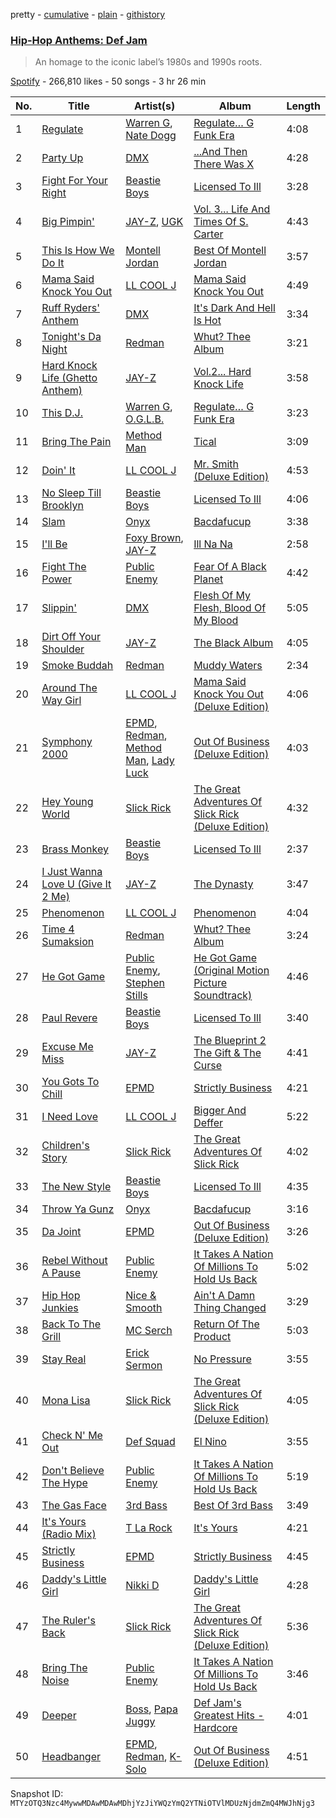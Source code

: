pretty - [cumulative](/playlists/cumulative/37i9dQZF1DX7Mq3mO5SSDc.md) - [plain](/playlists/plain/37i9dQZF1DX7Mq3mO5SSDc) - [githistory](https://github.githistory.xyz/mackorone/spotify-playlist-archive/blob/main/playlists/plain/37i9dQZF1DX7Mq3mO5SSDc)

### [Hip\-Hop Anthems: Def Jam](https://open.spotify.com/playlist/37i9dQZF1DX7Mq3mO5SSDc)

> An homage to the iconic label’s 1980s and 1990s roots.

[Spotify](https://open.spotify.com/user/spotify) - 266,810 likes - 50 songs - 3 hr 26 min

| No. | Title | Artist(s) | Album | Length |
|---|---|---|---|---|
| 1 | [Regulate](https://open.spotify.com/track/7nYvUtkQMx1v80S2FH2s9J) | [Warren G](https://open.spotify.com/artist/2B4ZHz4QDWJTXPFPgO5peE), [Nate Dogg](https://open.spotify.com/artist/1Oa0bMld0A3u5OTYfMzp5h) | [Regulate… G Funk Era](https://open.spotify.com/album/2VMGv3inRLPM4GOMXf37qu) | 4:08 |
| 2 | [Party Up](https://open.spotify.com/track/0LWkaEyQRkF0XAms8Bg1fC) | [DMX](https://open.spotify.com/artist/1HwM5zlC5qNWhJtM00yXzG) | [...And Then There Was X](https://open.spotify.com/album/62l3f8u6j9eyDhuxsZA2iH) | 4:28 |
| 3 | [Fight For Your Right](https://open.spotify.com/track/5NLuC70kZQv8q34QyQa1DP) | [Beastie Boys](https://open.spotify.com/artist/03r4iKL2g2442PT9n2UKsx) | [Licensed To Ill](https://open.spotify.com/album/11oR0ZuqB3ucZwb5TGbZxb) | 3:28 |
| 4 | [Big Pimpin'](https://open.spotify.com/track/7m97yKVzPpXV9Z4ezEziOD) | [JAY\-Z](https://open.spotify.com/artist/3nFkdlSjzX9mRTtwJOzDYB), [UGK](https://open.spotify.com/artist/6ZhjJOJXXwnPS8PrXdmjLw) | [Vol\. 3..\. Life And Times Of S\. Carter](https://open.spotify.com/album/3rWJsuu7ukoZZhp7YYkjNZ) | 4:43 |
| 5 | [This Is How We Do It](https://open.spotify.com/track/6aJ90LBl96bly9zuEH1U2X) | [Montell Jordan](https://open.spotify.com/artist/0iVrCROxeyon7MZUW3MfzT) | [Best Of Montell Jordan](https://open.spotify.com/album/6J9fX2iXc9W7ILQUWvEhAx) | 3:57 |
| 6 | [Mama Said Knock You Out](https://open.spotify.com/track/6C7ZgThn6Yan5MTZdAEEFw) | [LL COOL J](https://open.spotify.com/artist/1P8IfcNKwrkQP5xJWuhaOC) | [Mama Said Knock You Out](https://open.spotify.com/album/7p7kcsrdoJ8DKQIMouujcb) | 4:49 |
| 7 | [Ruff Ryders' Anthem](https://open.spotify.com/track/1BKT2I9x4RGKaKqW4up34s) | [DMX](https://open.spotify.com/artist/1HwM5zlC5qNWhJtM00yXzG) | [It's Dark And Hell Is Hot](https://open.spotify.com/album/2xIhksIizs6gWdRBYdiTLc) | 3:34 |
| 8 | [Tonight's Da Night](https://open.spotify.com/track/67mtN6BlsJR0LVyzvNZnGt) | [Redman](https://open.spotify.com/artist/7xTKLpo7UCzXSnlH7fOIoM) | [Whut? Thee Album](https://open.spotify.com/album/3FsCGJY0JqSxvgezoMWYzF) | 3:21 |
| 9 | [Hard Knock Life \(Ghetto Anthem\)](https://open.spotify.com/track/5Tl0HJvynZtKdSUMKbFVVX) | [JAY\-Z](https://open.spotify.com/artist/3nFkdlSjzX9mRTtwJOzDYB) | [Vol.2..\. Hard Knock Life](https://open.spotify.com/album/3j1xCJdBMCl6wYQXurz2tb) | 3:58 |
| 10 | [This D.J.](https://open.spotify.com/track/2ImuQo1g14CTR9hZAZD3aQ) | [Warren G](https://open.spotify.com/artist/2B4ZHz4QDWJTXPFPgO5peE), [O.G.L.B.](https://open.spotify.com/artist/23Ul4QNOkm2gasKycag0UK) | [Regulate… G Funk Era](https://open.spotify.com/album/2VMGv3inRLPM4GOMXf37qu) | 3:23 |
| 11 | [Bring The Pain](https://open.spotify.com/track/3F3R4uyTMkX9jRCEVVmdz6) | [Method Man](https://open.spotify.com/artist/4VmEWwd8y9MCLwexFMdpwt) | [Tical](https://open.spotify.com/album/26RDYvX2sIuiEUhqVPkNaf) | 3:09 |
| 12 | [Doin' It](https://open.spotify.com/track/4WMBl2wiGUSGa5C7tfQEAo) | [LL COOL J](https://open.spotify.com/artist/1P8IfcNKwrkQP5xJWuhaOC) | [Mr\. Smith \(Deluxe Edition\)](https://open.spotify.com/album/6b7NVGKHlwKyQzFKoVTaMA) | 4:53 |
| 13 | [No Sleep Till Brooklyn](https://open.spotify.com/track/5qxChyzKLEyoPJ5qGrdurN) | [Beastie Boys](https://open.spotify.com/artist/03r4iKL2g2442PT9n2UKsx) | [Licensed To Ill](https://open.spotify.com/album/11oR0ZuqB3ucZwb5TGbZxb) | 4:06 |
| 14 | [Slam](https://open.spotify.com/track/0W2mz7mvaBaEsC4rmoRNPn) | [Onyx](https://open.spotify.com/artist/10Khz9BDdDT2mzm3330Cvu) | [Bacdafucup](https://open.spotify.com/album/5lUgtggG1KroP0qHkpxQ4K) | 3:38 |
| 15 | [I'll Be](https://open.spotify.com/track/6Ag4SYLUGFdnJrCwUIb4mT) | [Foxy Brown](https://open.spotify.com/artist/1wvlC6NwleHt1iRD6d5X2C), [JAY\-Z](https://open.spotify.com/artist/3nFkdlSjzX9mRTtwJOzDYB) | [Ill Na Na](https://open.spotify.com/album/6qLC4weRVEetELyQQgkAMk) | 2:58 |
| 16 | [Fight The Power](https://open.spotify.com/track/1yo16b3u0lptm6Cs7lx4AD) | [Public Enemy](https://open.spotify.com/artist/6Mo9PoU6svvhgEum7wh2Nd) | [Fear Of A Black Planet](https://open.spotify.com/album/0aFNb4RDk2hmKKLa0bzXNz) | 4:42 |
| 17 | [Slippin'](https://open.spotify.com/track/740gNyGWKk98gy8nJLhHrv) | [DMX](https://open.spotify.com/artist/1HwM5zlC5qNWhJtM00yXzG) | [Flesh Of My Flesh, Blood Of My Blood](https://open.spotify.com/album/3dNsHWAS8t7AiAqj9ofG5T) | 5:05 |
| 18 | [Dirt Off Your Shoulder](https://open.spotify.com/track/3IrkbGQCoEPAkzJ0Tkv8nm) | [JAY\-Z](https://open.spotify.com/artist/3nFkdlSjzX9mRTtwJOzDYB) | [The Black Album](https://open.spotify.com/album/4FWvo9oS4gRgHtAwDwUjiO) | 4:05 |
| 19 | [Smoke Buddah](https://open.spotify.com/track/3eY9pixHny3kVRLeqNezQx) | [Redman](https://open.spotify.com/artist/7xTKLpo7UCzXSnlH7fOIoM) | [Muddy Waters](https://open.spotify.com/album/5iluV9CqP7Wl9wjubwdw5h) | 2:34 |
| 20 | [Around The Way Girl](https://open.spotify.com/track/4Qxv2L4JICAWLFrBV6QeH8) | [LL COOL J](https://open.spotify.com/artist/1P8IfcNKwrkQP5xJWuhaOC) | [Mama Said Knock You Out \(Deluxe Edition\)](https://open.spotify.com/album/2ljUSR5STBQGeiqjrfWbSe) | 4:06 |
| 21 | [Symphony 2000](https://open.spotify.com/track/3WXNzlFDSfjEmNFUOSccf7) | [EPMD](https://open.spotify.com/artist/3zpKjsMg2gw1St5WcWoUJN), [Redman](https://open.spotify.com/artist/7xTKLpo7UCzXSnlH7fOIoM), [Method Man](https://open.spotify.com/artist/4VmEWwd8y9MCLwexFMdpwt), [Lady Luck](https://open.spotify.com/artist/0oXoYDEPhGhN14JD4JRL5L) | [Out Of Business \(Deluxe Edition\)](https://open.spotify.com/album/4TdiCmBKujkiyMeJ1guJJa) | 4:03 |
| 22 | [Hey Young World](https://open.spotify.com/track/38XOEv37waF4pd8Ztmna7K) | [Slick Rick](https://open.spotify.com/artist/1W9qOBYRTfP7HcizWN43G1) | [The Great Adventures Of Slick Rick \(Deluxe Edition\)](https://open.spotify.com/album/4TzJROIsnfOkLUWmeOjt2F) | 4:32 |
| 23 | [Brass Monkey](https://open.spotify.com/track/2tY1gxCKslfXLFpFofYmJQ) | [Beastie Boys](https://open.spotify.com/artist/03r4iKL2g2442PT9n2UKsx) | [Licensed To Ill](https://open.spotify.com/album/11oR0ZuqB3ucZwb5TGbZxb) | 2:37 |
| 24 | [I Just Wanna Love U \(Give It 2 Me\)](https://open.spotify.com/track/0s46SltT4On0Z6kglK1I5c) | [JAY\-Z](https://open.spotify.com/artist/3nFkdlSjzX9mRTtwJOzDYB) | [The Dynasty](https://open.spotify.com/album/3VfeeJElCEDeXlDiNZbn3E) | 3:47 |
| 25 | [Phenomenon](https://open.spotify.com/track/7Jc0l11j0Ehx6smWHqDXtX) | [LL COOL J](https://open.spotify.com/artist/1P8IfcNKwrkQP5xJWuhaOC) | [Phenomenon](https://open.spotify.com/album/0AJaRBLPuUybHfdJi87GQP) | 4:04 |
| 26 | [Time 4 Sumaksion](https://open.spotify.com/track/7Afjy65bIVBMpFwCLTiuEe) | [Redman](https://open.spotify.com/artist/7xTKLpo7UCzXSnlH7fOIoM) | [Whut? Thee Album](https://open.spotify.com/album/3FsCGJY0JqSxvgezoMWYzF) | 3:24 |
| 27 | [He Got Game](https://open.spotify.com/track/48zajk3g8P3BMT7F9BbDoD) | [Public Enemy](https://open.spotify.com/artist/6Mo9PoU6svvhgEum7wh2Nd), [Stephen Stills](https://open.spotify.com/artist/4WlSvDKaq1PA2Nr7cCIPxX) | [He Got Game \(Original Motion Picture Soundtrack\)](https://open.spotify.com/album/7c6qrFOyCTUvmLcayRQ2G9) | 4:46 |
| 28 | [Paul Revere](https://open.spotify.com/track/3gKwVWwKmeuFtPubICbOGc) | [Beastie Boys](https://open.spotify.com/artist/03r4iKL2g2442PT9n2UKsx) | [Licensed To Ill](https://open.spotify.com/album/11oR0ZuqB3ucZwb5TGbZxb) | 3:40 |
| 29 | [Excuse Me Miss](https://open.spotify.com/track/0ZHu7jkSSrT0eK4OxuG4O5) | [JAY\-Z](https://open.spotify.com/artist/3nFkdlSjzX9mRTtwJOzDYB) | [The Blueprint 2 The Gift & The Curse](https://open.spotify.com/album/5xHStEOG8PsbzNQb7LkxZU) | 4:41 |
| 30 | [You Gots To Chill](https://open.spotify.com/track/0f1yzIIGD8k32DNVeEn6jb) | [EPMD](https://open.spotify.com/artist/3zpKjsMg2gw1St5WcWoUJN) | [Strictly Business](https://open.spotify.com/album/2HOl8gDiGGpt7wsIDi9jy5) | 4:21 |
| 31 | [I Need Love](https://open.spotify.com/track/519xI1wfOAJvHeV9kFdXaV) | [LL COOL J](https://open.spotify.com/artist/1P8IfcNKwrkQP5xJWuhaOC) | [Bigger And Deffer](https://open.spotify.com/album/5jNxWuqdnchBjdoKykAsY7) | 5:22 |
| 32 | [Children's Story](https://open.spotify.com/track/71A6V5dh5Y8ikhm6NGwZ7p) | [Slick Rick](https://open.spotify.com/artist/1W9qOBYRTfP7HcizWN43G1) | [The Great Adventures Of Slick Rick](https://open.spotify.com/album/71mmTJdWvpkzQNmVfFbRdN) | 4:02 |
| 33 | [The New Style](https://open.spotify.com/track/0Mu1MYdE414HeybYSms5KK) | [Beastie Boys](https://open.spotify.com/artist/03r4iKL2g2442PT9n2UKsx) | [Licensed To Ill](https://open.spotify.com/album/11oR0ZuqB3ucZwb5TGbZxb) | 4:35 |
| 34 | [Throw Ya Gunz](https://open.spotify.com/track/2nCVH8UkoII2jWwx6SYVso) | [Onyx](https://open.spotify.com/artist/10Khz9BDdDT2mzm3330Cvu) | [Bacdafucup](https://open.spotify.com/album/5lUgtggG1KroP0qHkpxQ4K) | 3:16 |
| 35 | [Da Joint](https://open.spotify.com/track/4opGTspdCCVK9IG1b4k8yp) | [EPMD](https://open.spotify.com/artist/3zpKjsMg2gw1St5WcWoUJN) | [Out Of Business \(Deluxe Edition\)](https://open.spotify.com/album/4TdiCmBKujkiyMeJ1guJJa) | 3:26 |
| 36 | [Rebel Without A Pause](https://open.spotify.com/track/1zONdCQrEJ4t3mlzKQADEN) | [Public Enemy](https://open.spotify.com/artist/6Mo9PoU6svvhgEum7wh2Nd) | [It Takes A Nation Of Millions To Hold Us Back](https://open.spotify.com/album/03Mx6yaV7k4bsEmcTH8J49) | 5:02 |
| 37 | [Hip Hop Junkies](https://open.spotify.com/track/3KKrZ3adgWcJiJQWFqoDnv) | [Nice & Smooth](https://open.spotify.com/artist/5QhsLryFrDbj9IZ38UmMyn) | [Ain't A Damn Thing Changed](https://open.spotify.com/album/6EI3q6PeLLmPPPlMxKl59h) | 3:29 |
| 38 | [Back To The Grill](https://open.spotify.com/track/7rxeH2yGlCeDKEkNNTpY29) | [MC Serch](https://open.spotify.com/artist/40bZG5ihgjqtufTvy8dz2u) | [Return Of The Product](https://open.spotify.com/album/1GKpLQWG6h6r7CyYtEQ0N6) | 5:03 |
| 39 | [Stay Real](https://open.spotify.com/track/6jaj4k0LwFLy1q54TXZZpZ) | [Erick Sermon](https://open.spotify.com/artist/2VX0o9LDIVmKIgpnwdJpOJ) | [No Pressure](https://open.spotify.com/album/1i8XHvNdaPXRhoQW0IBycA) | 3:55 |
| 40 | [Mona Lisa](https://open.spotify.com/track/5JV45IebgbfO3EylYV49rl) | [Slick Rick](https://open.spotify.com/artist/1W9qOBYRTfP7HcizWN43G1) | [The Great Adventures Of Slick Rick \(Deluxe Edition\)](https://open.spotify.com/album/4TzJROIsnfOkLUWmeOjt2F) | 4:05 |
| 41 | [Check N' Me Out](https://open.spotify.com/track/6VqQjCxM21kapF2RxdTtYA) | [Def Squad](https://open.spotify.com/artist/52karaTYZPcUZRPr3zy3X4) | [El Nino](https://open.spotify.com/album/1I3hHYnoz7lZsBZN0jZJ1G) | 3:55 |
| 42 | [Don't Believe The Hype](https://open.spotify.com/track/0VAoDsKh7Or84V8xP7p1Fs) | [Public Enemy](https://open.spotify.com/artist/6Mo9PoU6svvhgEum7wh2Nd) | [It Takes A Nation Of Millions To Hold Us Back](https://open.spotify.com/album/03Mx6yaV7k4bsEmcTH8J49) | 5:19 |
| 43 | [The Gas Face](https://open.spotify.com/track/3G0z1kH46uVRqW7f9Qp1OR) | [3rd Bass](https://open.spotify.com/artist/6EFL6smxzRtpwlQvZFldUc) | [Best Of 3rd Bass](https://open.spotify.com/album/1pTWEUzYCTNJB44EA06ZFc) | 3:49 |
| 44 | [It's Yours \(Radio Mix\)](https://open.spotify.com/track/6SuIF8oh96UPJIIJjKvtIe) | [T La Rock](https://open.spotify.com/artist/2YR8RDJEpKZUbcQgSbBmAp) | [It's Yours](https://open.spotify.com/album/0ZBs6IU80LLsNIzB3RRYEm) | 4:21 |
| 45 | [Strictly Business](https://open.spotify.com/track/1xZdjsAGrY4BUIbIlYy3EX) | [EPMD](https://open.spotify.com/artist/3zpKjsMg2gw1St5WcWoUJN) | [Strictly Business](https://open.spotify.com/album/2HOl8gDiGGpt7wsIDi9jy5) | 4:45 |
| 46 | [Daddy's Little Girl](https://open.spotify.com/track/0ySoJyAbKGLI5yShGBOIQ8) | [Nikki D](https://open.spotify.com/artist/3wHL6veDs4kliIKWrE2Bnb) | [Daddy's Little Girl](https://open.spotify.com/album/6ROlQudStSux3K7kuWU6uG) | 4:28 |
| 47 | [The Ruler's Back](https://open.spotify.com/track/3cb6gJ7SHYuZ3NVm996ffD) | [Slick Rick](https://open.spotify.com/artist/1W9qOBYRTfP7HcizWN43G1) | [The Great Adventures Of Slick Rick \(Deluxe Edition\)](https://open.spotify.com/album/4TzJROIsnfOkLUWmeOjt2F) | 5:36 |
| 48 | [Bring The Noise](https://open.spotify.com/track/6jg8Y7gArYgZeXUBPMre0V) | [Public Enemy](https://open.spotify.com/artist/6Mo9PoU6svvhgEum7wh2Nd) | [It Takes A Nation Of Millions To Hold Us Back](https://open.spotify.com/album/03Mx6yaV7k4bsEmcTH8J49) | 3:46 |
| 49 | [Deeper](https://open.spotify.com/track/6PZ4laM20qkvIrgji3NLsK) | [Boss](https://open.spotify.com/artist/3mKv8UOsUlfywaQ5bSJRCT), [Papa Juggy](https://open.spotify.com/artist/5v0aP96grdt495fENdbRyf) | [Def Jam's Greatest Hits \- Hardcore](https://open.spotify.com/album/6YWqN2zFrtZ0OvR782LFzR) | 4:01 |
| 50 | [Headbanger](https://open.spotify.com/track/17GdAx0kHOFNXZiCj8HuOW) | [EPMD](https://open.spotify.com/artist/3zpKjsMg2gw1St5WcWoUJN), [Redman](https://open.spotify.com/artist/7xTKLpo7UCzXSnlH7fOIoM), [K\-Solo](https://open.spotify.com/artist/0knb2mXB2y0L44J05Nj6zX) | [Out Of Business \(Deluxe Edition\)](https://open.spotify.com/album/4TdiCmBKujkiyMeJ1guJJa) | 4:51 |

Snapshot ID: `MTYzOTQ3Nzc4MywwMDAwMDAwMDhjYzJiYWQzYmQ2YTNiOTVlMDUzNjdmZmQ4MWJhNjg3`
